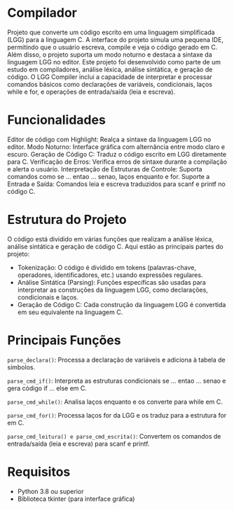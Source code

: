# Compilador
Projeto que converte um código escrito em uma linguagem simplificada (LGG) para a linguagem C. A interface do projeto simula uma pequena IDE, permitindo que o usuário escreva, compile e veja o código gerado em C. Além disso, o projeto suporta um modo noturno e destaca a sintaxe da linguagem LGG no editor.
Este projeto foi desenvolvido como parte de um estudo em compiladores, análise léxica, análise sintática, e geração de código. O LGG Compiler inclui a capacidade de interpretar e processar comandos básicos como declarações de variáveis, condicionais, laços while e for, e operações de entrada/saída (leia e escreva).

# Funcionalidades
Editor de código com Highlight: Realça a sintaxe da linguagem LGG no editor.
Modo Noturno: Interface gráfica com alternância entre modo claro e escuro.
Geração de Código C: Traduz o código escrito em LGG diretamente para C.
Verificação de Erros: Verifica erros de sintaxe durante a compilação e alerta o usuário.
Interpretação de Estruturas de Controle: Suporta comandos como se ... entao ... senao, laços enquanto e for.
Suporte a Entrada e Saída: Comandos leia e escreva traduzidos para scanf e printf no código C.

# Estrutura do Projeto
O código está dividido em várias funções que realizam a análise léxica, análise sintática e geração de código C. Aqui estão as principais partes do projeto:

* Tokenização: O código é dividido em tokens (palavras-chave, operadores, identificadores, etc.) usando expressões regulares.
* Análise Sintática (Parsing): Funções específicas são usadas para interpretar as construções da linguagem LGG, como declarações, condicionais e laços.
* Geração de Código C: Cada construção da linguagem LGG é convertida em seu equivalente na linguagem C.

# Principais Funções
```parse_declara()```: Processa a declaração de variáveis e adiciona à tabela de símbolos.

```parse_cmd_if()```: Interpreta as estruturas condicionais se ... entao ... senao e gera código if ... else em C.

```parse_cmd_while()```: Analisa laços enquanto e os converte para while em C.

```parse_cmd_for()```: Processa laços for da LGG e os traduz para a estrutura for em C.

```parse_cmd_leitura() e parse_cmd_escrita()```: Convertem os comandos de entrada/saída (leia e escreva) para scanf e printf.

# Requisitos
* Python 3.8 ou superior
* Biblioteca tkinter (para interface gráfica)
